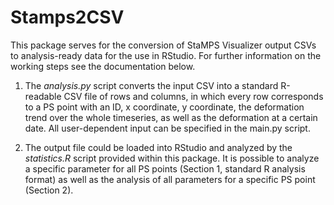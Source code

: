 # Stamps2CSV

This package serves for the conversion of StaMPS Visualizer output CSVs to analysis-ready data for the use in RStudio. 
For further information on the working steps see the documentation below. 

1) The *analysis.py* script converts the input CSV into a standard R-readable CSV file of rows and columns, in which every 
row corresponds to a PS point with an ID, x coordinate, y coordinate, the deformation trend over 
the whole timeseries, as well as the deformation at a certain date. All user-dependent input can be specified in the 
main.py script.

2) The output file could be loaded into RStudio and analyzed by the *statistics.R* script provided within this package. It is 
possible to analyze a specific parameter for all PS points (Section 1, standard R analysis format) as well as the 
analysis of all parameters for a specific PS point (Section 2).
